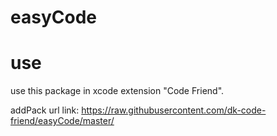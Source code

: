 # easyCode

# use

use this package in xcode extension "Code Friend".

addPack url link: https://raw.githubusercontent.com/dk-code-friend/easyCode/master/
